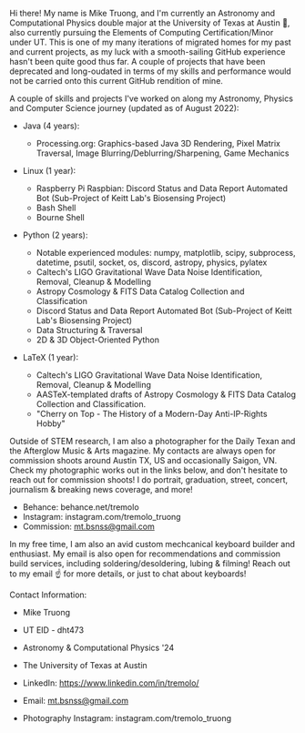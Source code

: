 Hi there! My name is Mike Truong, and I'm currently an Astronomy and Computational Physics double major at the University of Texas at Austin 🤘, also currently pursuing the Elements of Computing Certification/Minor under UT. This is one of my many iterations of migrated homes for my past and current projects, as my luck with a smooth-sailing GitHub experience hasn't been quite good thus far. A couple of projects that have been deprecated and long-oudated in terms of my skills and performance would not be carried onto this current GitHub rendition of mine.


A couple of skills and projects I've worked on along my Astronomy, Physics and Computer Science journey (updated as of August 2022):

- Java (4 years):
   + Processing.org: Graphics-based Java 3D Rendering, Pixel Matrix Traversal, Image Blurring/Deblurring/Sharpening, Game Mechanics

- Linux (1 year):
   + Raspberry Pi Raspbian: Discord Status and Data Report Automated Bot (Sub-Project of Keitt Lab's Biosensing Project)
   + Bash Shell
   + Bourne Shell

- Python (2 years):
   + Notable experienced modules: numpy, matplotlib, scipy, subprocess, datetime, psutil, socket, os, discord, astropy, physics, pylatex
   + Caltech's LIGO Gravitational Wave Data Noise Identification, Removal, Cleanup & Modelling
   + Astropy Cosmology & FITS Data Catalog Collection and Classification
   + Discord Status and Data Report Automated Bot (Sub-Project of Keitt Lab's Biosensing Project)
   + Data Structuring & Traversal
   + 2D & 3D Object-Oriented Python

- LaTeX (1 year):
   + Caltech's LIGO Gravitational Wave Data Noise Identification, Removal, Cleanup & Modelling
   + AASTeX-templated drafts of Astropy Cosmology & FITS Data Catalog Collection and Classification.
   + "Cherry on Top - The History of a Modern-Day Anti-IP-Rights Hobby"


Outside of STEM research, I am also a photographer for the Daily Texan and the Afterglow Music & Arts magazine. My contacts are always open for commission shoots around Austin TX, US and occasionally Saigon, VN. Check my photographic works out in the links below, and don't hesitate to reach out for commission shoots! I do portrait, graduation, street, concert, journalism & breaking news coverage, and more!
- Behance: behance.net/tremolo
- Instagram: instagram.com/tremolo_truong
- Commission: mt.bsnss@gmail.com


In my free time, I am also an avid custom mechcanical keyboard builder and enthusiast. My email is also open for recommendations and commission build services, including soldering/desoldering, lubing & filming! Reach out to my email ☝️ for more details, or just to chat about keyboards!


Contact Information:
- Mike Truong
- UT EID - dht473
- Astronomy & Computational Physics '24
- The University of Texas at Austin

- LinkedIn: https://www.linkedin.com/in/tremolo/
- Email: mt.bsnss@gmail.com
- Photography Instagram: instagram.com/tremolo_truong
